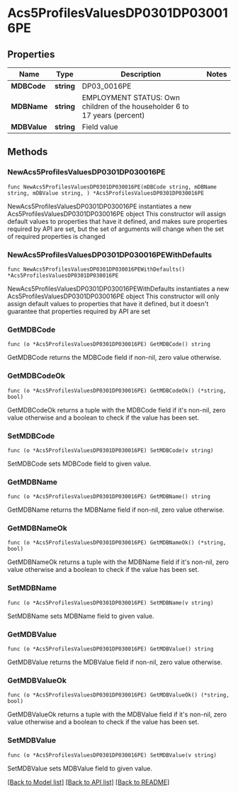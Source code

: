 # Acs5ProfilesValuesDP0301DP030016PE

## Properties

Name | Type | Description | Notes
------------ | ------------- | ------------- | -------------
**MDBCode** | **string** | DP03_0016PE | 
**MDBName** | **string** | EMPLOYMENT STATUS: Own children of the householder 6 to 17 years (percent) | 
**MDBValue** | **string** | Field value | 

## Methods

### NewAcs5ProfilesValuesDP0301DP030016PE

`func NewAcs5ProfilesValuesDP0301DP030016PE(mDBCode string, mDBName string, mDBValue string, ) *Acs5ProfilesValuesDP0301DP030016PE`

NewAcs5ProfilesValuesDP0301DP030016PE instantiates a new Acs5ProfilesValuesDP0301DP030016PE object
This constructor will assign default values to properties that have it defined,
and makes sure properties required by API are set, but the set of arguments
will change when the set of required properties is changed

### NewAcs5ProfilesValuesDP0301DP030016PEWithDefaults

`func NewAcs5ProfilesValuesDP0301DP030016PEWithDefaults() *Acs5ProfilesValuesDP0301DP030016PE`

NewAcs5ProfilesValuesDP0301DP030016PEWithDefaults instantiates a new Acs5ProfilesValuesDP0301DP030016PE object
This constructor will only assign default values to properties that have it defined,
but it doesn't guarantee that properties required by API are set

### GetMDBCode

`func (o *Acs5ProfilesValuesDP0301DP030016PE) GetMDBCode() string`

GetMDBCode returns the MDBCode field if non-nil, zero value otherwise.

### GetMDBCodeOk

`func (o *Acs5ProfilesValuesDP0301DP030016PE) GetMDBCodeOk() (*string, bool)`

GetMDBCodeOk returns a tuple with the MDBCode field if it's non-nil, zero value otherwise
and a boolean to check if the value has been set.

### SetMDBCode

`func (o *Acs5ProfilesValuesDP0301DP030016PE) SetMDBCode(v string)`

SetMDBCode sets MDBCode field to given value.


### GetMDBName

`func (o *Acs5ProfilesValuesDP0301DP030016PE) GetMDBName() string`

GetMDBName returns the MDBName field if non-nil, zero value otherwise.

### GetMDBNameOk

`func (o *Acs5ProfilesValuesDP0301DP030016PE) GetMDBNameOk() (*string, bool)`

GetMDBNameOk returns a tuple with the MDBName field if it's non-nil, zero value otherwise
and a boolean to check if the value has been set.

### SetMDBName

`func (o *Acs5ProfilesValuesDP0301DP030016PE) SetMDBName(v string)`

SetMDBName sets MDBName field to given value.


### GetMDBValue

`func (o *Acs5ProfilesValuesDP0301DP030016PE) GetMDBValue() string`

GetMDBValue returns the MDBValue field if non-nil, zero value otherwise.

### GetMDBValueOk

`func (o *Acs5ProfilesValuesDP0301DP030016PE) GetMDBValueOk() (*string, bool)`

GetMDBValueOk returns a tuple with the MDBValue field if it's non-nil, zero value otherwise
and a boolean to check if the value has been set.

### SetMDBValue

`func (o *Acs5ProfilesValuesDP0301DP030016PE) SetMDBValue(v string)`

SetMDBValue sets MDBValue field to given value.



[[Back to Model list]](../README.md#documentation-for-models) [[Back to API list]](../README.md#documentation-for-api-endpoints) [[Back to README]](../README.md)


